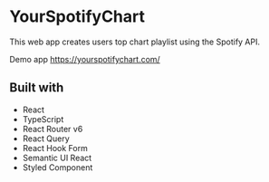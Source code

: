 # YourSpotifyChart

This web app creates users top chart playlist using the Spotify API.

Demo app
https://yourspotifychart.com/


## Built with 

- React
- TypeScript
- React Router v6
- React Query
- React Hook Form
- Semantic UI React
- Styled Component
